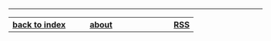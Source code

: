 

<br>

----------------------------------

<table>
<tr>
<th style="text-align: left; width: 33%"><a href="/">back to index</a></th>
<th style="text-align: center; width: 33%"><a href="/about.html">about</a></th>
<th style="text-align: right; width: 33%"><a href="/rss.xml">RSS</a></th>
</tr>
</table>
